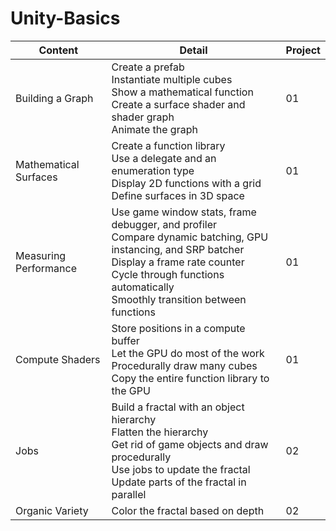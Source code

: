 # Unity-Basics

| Content               | Detail                                                       | Project |
| --------------------- | ------------------------------------------------------------ | ------- |
| Building a Graph      | Create a prefab<br />Instantiate multiple cubes<br />Show a mathematical function<br />Create a surface shader and shader graph<br />Animate the graph | 01      |
| Mathematical Surfaces | Create a function library<br />Use a delegate and an enumeration type<br />Display 2D functions with a grid<br />Define surfaces in 3D space | 01      |
| Measuring Performance | Use game window stats, frame debugger, and profiler<br />Compare dynamic batching, GPU instancing, and SRP batcher<br />Display a frame rate counter<br />Cycle through functions automatically<br />Smoothly transition between functions | 01      |
| Compute Shaders       | Store positions in a compute buffer<br />Let the GPU do most of the work<br />Procedurally draw many cubes<br />Copy the entire function library to the GPU | 01      |
| Jobs                  | Build a fractal with an object hierarchy<br />Flatten the hierarchy<br />Get rid of game objects and draw procedurally<br />Use jobs to update the fractal<br />Update parts of the fractal in parallel | 02      |
| Organic Variety       | Color the fractal based on depth                             | 02      |
